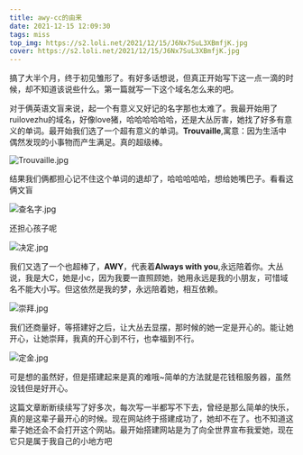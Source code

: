 ```yaml
---
title: awy-cc的由来
date: 2021-12-15 12:09:30
tags: miss
top_img: https://s2.loli.net/2021/12/15/J6Nx7SuL3XBmfjK.jpg
cover: https://s2.loli.net/2021/12/15/J6Nx7SuL3XBmfjK.jpg
---
```


​	搞了大半个月，终于初见雏形了。有好多话想说，但真正开始写下这一点一滴的时候，却不知道该说些什么。第一篇就写一下这个域名怎么来的吧。

​	对于俩英语文盲来说，起一个有意义又好记的名字那也太难了。我最开始用了ruilovezhu的域名，好像love猪，哈哈哈哈哈哈，还是大丛厉害，她找了好多有意义的单词。最开始我们选了一个超有意义的单词。**Trouvaille**,寓意：因为生活中偶然发现的小事物而产生满足。真的超级棒。

![Trouvaille.jpg](https://s2.loli.net/2021/12/15/6AlpbCxSvndZTyW.jpg)

结果我们俩都担心记不住这个单词的退却了，哈哈哈哈哈，想给她嘴巴子。看看这俩文盲

![查名字.jpg](https://s2.loli.net/2021/12/15/f4SoWvJEI951NBw.jpg)

还担心孩子呢

![决定.jpg](https://s2.loli.net/2021/12/15/qZ8KmNwtxAgsVkd.jpg)

我们又选了一个也超棒了，**AWY**，代表着**Always with you**,永远陪着你。大丛说，我是大C，她是小c，因为我要一直照顾她，她用永远是我的小朋友，可惜域名不能大小写。但这依然是我的梦，永远陪着她，相互依赖。

![崇拜.jpg](https://s2.loli.net/2021/12/15/p5YNHXSFseUb93u.jpg)

我们还商量好，等搭建好之后，让大丛去显摆，那时候的她一定是开心的。能让她开心，让她崇拜，我真的开心到不行，也幸福到不行。

![定金.jpg](https://s2.loli.net/2021/12/15/CPcUzB81fW92QmZ.jpg)

可是想的虽然好，但是搭建起来是真的难哦~简单的方法就是花钱租服务器，虽然没钱但是好开心。

这篇文章断断续续写了好多次，每次写一半都写不下去，曾经是那么简单的快乐，真的是这辈子最开心的时候。现在网站终于搭建成功了，她却不在了。也不知道这辈子她还会不会打开这个网站。最开始搭建网站是为了向全世界宣布我爱她，现在它只是属于我自己的小地方吧



​	

